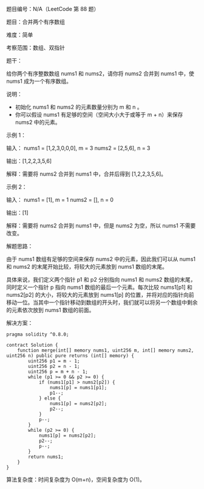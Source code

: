 题目编号：N/A（LeetCode 第 88 题）

题目：合并两个有序数组

难度：简单

考察范围：数组、双指针

题干：

给你两个有序整数数组 nums1 和 nums2，请你将 nums2 合并到 nums1 中，使 nums1 成为一个有序数组。

说明：

- 初始化 nums1 和 nums2 的元素数量分别为 m 和 n 。
- 你可以假设 nums1 有足够的空间（空间大小大于或等于 m + n）来保存 nums2 中的元素。

示例 1：

输入：
nums1 = [1,2,3,0,0,0], m = 3
nums2 = [2,5,6],       n = 3

输出：[1,2,2,3,5,6]

解释：需要将 nums2 合并到 nums1 中，合并后得到 [1,2,2,3,5,6]。

示例 2：

输入：
nums1 = [1], m = 1
nums2 = [],  n = 0

输出：[1]

解释：需要将 nums2 合并到 nums1 中，但是 nums2 为空，所以 nums1 不需要改变。

解题思路：

由于 nums1 数组有足够的空间来保存 nums2 中的元素，因此我们可以从 nums1 和 nums2 的末尾开始比较，将较大的元素放到 nums1 数组的末尾。

具体来说，我们定义两个指针 p1 和 p2 分别指向 nums1 和 nums2 数组的末尾，同时定义一个指针 p 指向 nums1 数组的最后一个元素。每次比较 nums1[p1] 和 nums2[p2] 的大小，将较大的元素放到 nums1[p] 的位置，并将对应的指针向前移动一位。当其中一个指针移动到数组的开头时，我们就可以将另一个数组中剩余的元素依次放到 nums1 数组的前面。

解决方案：

```solidity
pragma solidity ^0.8.0;

contract Solution {
    function merge(int[] memory nums1, uint256 m, int[] memory nums2, uint256 n) public pure returns (int[] memory) {
        uint256 p1 = m - 1;
        uint256 p2 = n - 1;
        uint256 p = m + n - 1;
        while (p1 >= 0 && p2 >= 0) {
            if (nums1[p1] > nums2[p2]) {
                nums1[p] = nums1[p1];
                p1--;
            } else {
                nums1[p] = nums2[p2];
                p2--;
            }
            p--;
        }
        while (p2 >= 0) {
            nums1[p] = nums2[p2];
            p2--;
            p--;
        }
        return nums1;
    }
}
```

算法复杂度：时间复杂度为 O(m+n)，空间复杂度为 O(1)。